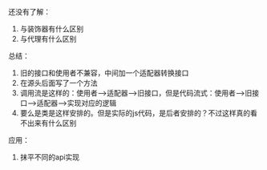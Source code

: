 <!-- TODO: -->
还没有了解：
1. 与装饰器有什么区别
2. 与代理有什么区别

总结：
1. 旧的接口和使用者不兼容，中间加一个适配器转换接口
2. 在源头后面写了一个方法
3. 调用流是这样的：使用者-->适配器-->旧接口，但是代码流式：使用者-->旧接口-->适配器-->实现对应的逻辑
4. 要么是类是这样安排的。但是实际的js代码，是后者安排的？不过这样真的看不出来有什么区别

应用：
1. 抹平不同的api实现
